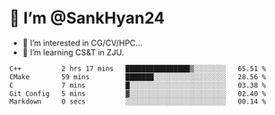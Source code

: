 # 👋 I’m @SankHyan24

- 👀 I’m interested in CG/CV/HPC...
- 🌱 I’m learning CS&T in ZJU.

<!---
SankHyan24/SankHyan24 is a ✨ special ✨ repository because its `README.md` (this file) appears on your GitHub profile.
You can click the Preview link to take a look at your changes.
--->
<!--START_SECTION:waka-->

```txt
C++          2 hrs 17 mins   ████████████████▒░░░░░░░░   65.51 %
CMake        59 mins         ███████░░░░░░░░░░░░░░░░░░   28.56 %
C            7 mins          █░░░░░░░░░░░░░░░░░░░░░░░░   03.38 %
Git Config   5 mins          ▓░░░░░░░░░░░░░░░░░░░░░░░░   02.40 %
Markdown     0 secs          ░░░░░░░░░░░░░░░░░░░░░░░░░   00.14 %
```

<!--END_SECTION:waka-->
